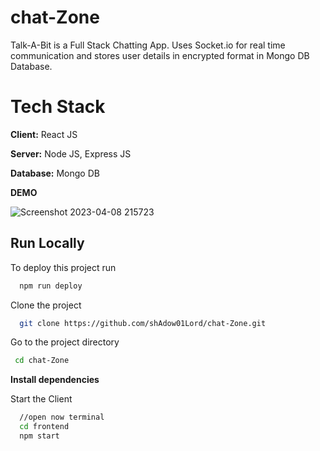 # chat-Zone
Talk-A-Bit is a Full Stack Chatting App. Uses Socket.io for real time communication and stores user details in encrypted format in Mongo DB Database.


# Tech Stack

**Client:** React JS

**Server:** Node JS, Express JS

**Database:** Mongo DB


**DEMO**

![Screenshot 2023-04-08 215723](https://user-images.githubusercontent.com/83155049/230732284-2132456f-3c09-4457-b514-817043e56dc6.png)


## Run Locally

To deploy this project run

```bash
  npm run deploy
```

Clone the project

```bash
  git clone https://github.com/shAdow01Lord/chat-Zone.git
```

Go to the project directory

```bash
 cd chat-Zone
```
**Install dependencies**

Start the Client

```bash
  //open now terminal
  cd frontend
  npm start
```
